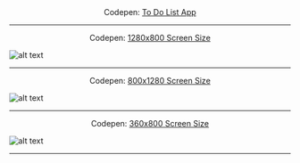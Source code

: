<div align=center>
  Codepen: <a href="https://codepen.io/thenesern/pen/vYeaoXe" target="_blank"> To Do List App</a>
</div>

---

<div align=center>
  Codepen: <a href="https://codepen.io/thenesern/pen/vYeaoXe" target="_blank"> 1280x800 Screen Size</a>
</div>

![alt text](https://raw.githubusercontent.com/thenesern/js-workplace/master/Images/To%20Do%20List/1280x800/1.png)

---

<div align=center>
  Codepen: <a href="https://codepen.io/thenesern/pen/vYeaoXe" target="_blank"> 800x1280 Screen Size</a>
</div>

![alt text](https://raw.githubusercontent.com/thenesern/js-workplace/master/Images/To%20Do%20List/800x1200/2.png)

---

<div align=center>
  Codepen: <a href="https://codepen.io/thenesern/pen/vYeaoXe" target="_blank"> 360x800 Screen Size</a>
</div>

![alt text](https://raw.githubusercontent.com/thenesern/js-workplace/master/Images/To%20Do%20List/360x800/3.png)

---
